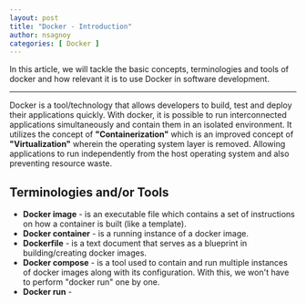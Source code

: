 ```yaml
---
layout: post
title: "Docker - Introduction"
author: nsagnoy
categories: [ Docker ]
---
```



In this article, we will tackle the basic concepts, terminologies and tools of docker and how relevant it is to use Docker in software development.

----

Docker is a tool/technology that allows developers to build, test and deploy their applications quickly. With docker, it is possible to run interconnected applications simultaneously and contain them in an isolated environment. It utilizes the concept of **"Containerization"** which is an improved concept of **"Virtualization"** wherein the operating system layer is removed. Allowing applications to run independently from the host operating system and also preventing resource waste.

## Terminologies and/or Tools

- **Docker image** - is an executable file which contains a set of instructions on how a container is built (like a template).
- **Docker container** - is a running instance of a docker image.
- **Dockerfile** - is a text document that serves as a blueprint in building/creating docker images.
- **Docker compose** - is a tool used to contain and run multiple instances of docker images along with its configuration. With this, we won't have to perform "docker run" one by one.
- **Docker run** - 



